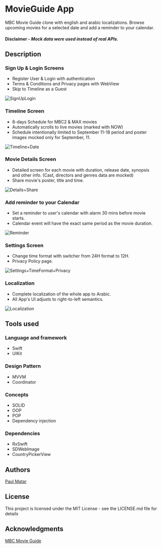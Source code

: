 # MovieGuide App



MBC Movie Guide clone with english and arabic localizations. Browse upcoming movies for a selected date and add a reminder to your calendar.
#### **Disclaimer** - _Mock data were used instead of real APIs._


## Description


### Sign Up & Login Screens
* Register User & Login with authentication 
* Terms & Conditions and Privacy pages with WebView
* Skip to Timeline as a Guest

![SignUpLogin](https://user-images.githubusercontent.com/24648375/188487992-63b5c06e-a9b5-4eb7-8498-c85bd46b3c54.gif)

### Timeline Screen
* 8-days Schedule for MBC2 & MAX movies
* Automatically scrolls to live movies (marked with NOW)
* Schedule intentionally limited to September 11-18 period and poster images mocked only for September, 11.

![Timeline+Date](https://user-images.githubusercontent.com/24648375/189544958-c2c5cd3e-4922-4a9b-9e30-2c3755cb4abb.gif)

### Movie Details Screen
* Detailed screen for each movie with duration, release date, synopsis and other info. (Cast, directors and genres data are mocked)
* Share movie's poster, title and time.

![Details+Share](https://user-images.githubusercontent.com/24648375/189544991-6ebe4712-dc7a-4b9d-b22d-bb4232863fa2.gif)


### Add reminder to your Calendar
* Set a reminder to user's calendar with alarm 30 mins before movie starts.
* Calendar event will have the exact same period as the movie duration. 

![Reminder](https://user-images.githubusercontent.com/24648375/189545019-fc86739f-ff77-4aa4-83f3-c1fec6faffb0.gif)


### Settings Screen
* Change time format with switcher from 24H format to 12H.
* Privacy Policy page.

![Settings+TimeFormat+Privacy](https://user-images.githubusercontent.com/24648375/189545055-3b22055c-3592-4894-b334-7e2891c15d8f.gif)

### Localization
* Complete localization of the whole app to Arabic.
* All App's UI adjusts to right-to-left semantics.

![Localization](https://user-images.githubusercontent.com/24648375/189545083-8c6cba62-5e27-4375-97e1-454b849b0b9f.gif)

## Tools used

### Language and framework

* Swift 
* UIKit

### Design Pattern

* MVVM 
* Coordinator

### Concepts

* SOLID
* OOP
* POP
* Dependency injection

### Dependencies

* RxSwift
* SDWebImage
* CountryPickerView

## Authors

 [Paul Matar](https://www.linkedin.com/in/paul-matar/)


## License

This project is licensed under the MIT License - see the LICENSE.md file for details

## Acknowledgments


[MBC Movie Guide](https://apps.apple.com/us/app/mbc-movie-guide/id508408034)
